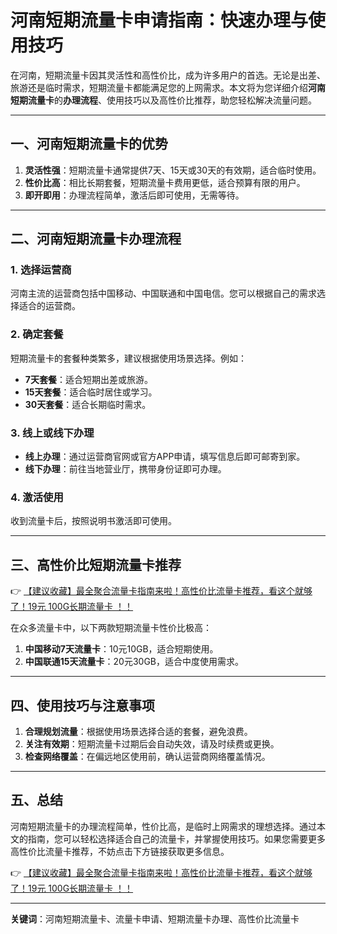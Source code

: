 # 河南短期流量卡申请指南：快速办理与使用技巧

在河南，短期流量卡因其灵活性和高性价比，成为许多用户的首选。无论是出差、旅游还是临时需求，短期流量卡都能满足您的上网需求。本文将为您详细介绍**河南短期流量卡**的**办理流程**、使用技巧以及高性价比推荐，助您轻松解决流量问题。

---

## 一、河南短期流量卡的优势

1. **灵活性强**：短期流量卡通常提供7天、15天或30天的有效期，适合临时使用。  
2. **性价比高**：相比长期套餐，短期流量卡费用更低，适合预算有限的用户。  
3. **即开即用**：办理流程简单，激活后即可使用，无需等待。  

---

## 二、河南短期流量卡办理流程

### 1. 选择运营商  
河南主流的运营商包括中国移动、中国联通和中国电信。您可以根据自己的需求选择适合的运营商。  

### 2. 确定套餐  
短期流量卡的套餐种类繁多，建议根据使用场景选择。例如：  
- **7天套餐**：适合短期出差或旅游。  
- **15天套餐**：适合临时居住或学习。  
- **30天套餐**：适合长期临时需求。  

### 3. 线上或线下办理  
- **线上办理**：通过运营商官网或官方APP申请，填写信息后即可邮寄到家。  
- **线下办理**：前往当地营业厅，携带身份证即可办理。  

### 4. 激活使用  
收到流量卡后，按照说明书激活即可使用。  

---

## 三、高性价比短期流量卡推荐

👉 [【建议收藏】最全聚合流量卡指南来啦！高性价比流量卡推荐，看这个就够了！19元 100G长期流量卡 ！！](https://bit.ly/Liuliangka)

在众多流量卡中，以下两款短期流量卡性价比极高：  
1. **中国移动7天流量卡**：10元10GB，适合短期使用。  
2. **中国联通15天流量卡**：20元30GB，适合中度使用需求。  

---

## 四、使用技巧与注意事项

1. **合理规划流量**：根据使用场景选择合适的套餐，避免浪费。  
2. **关注有效期**：短期流量卡过期后会自动失效，请及时续费或更换。  
3. **检查网络覆盖**：在偏远地区使用前，确认运营商网络覆盖情况。  

---

## 五、总结

河南短期流量卡的办理流程简单，性价比高，是临时上网需求的理想选择。通过本文的指南，您可以轻松选择适合自己的流量卡，并掌握使用技巧。如果您需要更多高性价比流量卡推荐，不妨点击下方链接获取更多信息。

👉 [【建议收藏】最全聚合流量卡指南来啦！高性价比流量卡推荐，看这个就够了！19元 100G长期流量卡 ！！](https://bit.ly/Liuliangka)

---

**关键词**：河南短期流量卡、流量卡申请、短期流量卡办理、高性价比流量卡